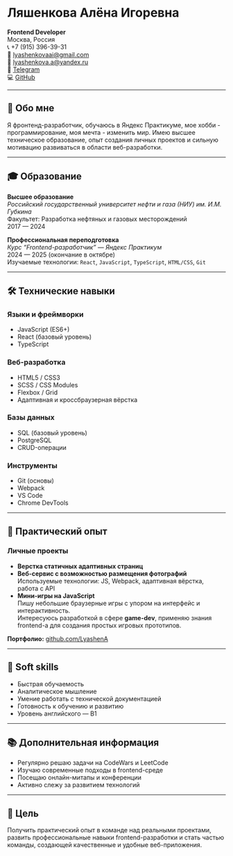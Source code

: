# Ляшенкова Алёна Игоревна

**Frontend Developer**  
Москва, Россия  
 📞 +7 (915) 396-39-31  
📧 lyashenkovaai@gmail.com  
📧 lyashenkova.a@yandex.ru  
💬 [Telegram](https://t.me/lyashenA)  
💻 [GitHub](https://github.com/LyashenA)  

---

## 🧠 Обо мне

Я фронтенд-разработчик, обучаюсь в Яндекс Практикуме, мое хобби - программирование, моя мечта - изменить мир. Имею высшее техническое образование, опыт создания личных проектов и сильную мотивацию развиваться в области веб-разработки.

---

## 🎓 Образование

**Высшее образование**  
*Российский государственный университет нефти и газа (НИУ) им. И.М. Губкина*  
Факультет: Разработка нефтяных и газовых месторождений  
2017 — 2024

**Профессиональная переподготовка**  
*Курс “Frontend-разработчик” — Яндекс Практикум*  
2024 — 2025 (окончание в октябре)  
Изучаемые технологии: `React`, `JavaScript`, `TypeScript`, `HTML/CSS`, `Git`

---

## 🛠 Технические навыки

### Языки и фреймворки
- JavaScript (ES6+)
- React (базовый уровень)
- TypeScript

### Веб-разработка
- HTML5 / CSS3
- SCSS / CSS Modules
- Flexbox / Grid
- Адаптивная и кроссбраузерная вёрстка

### Базы данных
- SQL (базовый уровень)
- PostgreSQL
- CRUD-операции

### Инструменты
- Git (основы)
- Webpack
- VS Code
- Chrome DevTools

---

## 💼 Практический опыт

### Личные проекты
- **Верстка статичных адаптивных страниц**  
- **Веб-сервис с возможностью размещения фотографий** 
  Используемые технологии: JS, Webpack, адаптивная вёрстка, работа с API
- **Мини-игры на JavaScript**  
  Пишу небольшие браузерные игры с упором на интерфейс и интерактивность.  
  Интересуюсь разработкой в сфере **game-dev**, применяю знания frontend-а для создания простых игровых прототипов.

**Портфолио:** [github.com/LyashenA](https://github.com/LyashenA)

---

## 🧩 Soft skills

- Быстрая обучаемость
- Аналитическое мышление
- Умение работать с технической документацией
- Готовность к обучению и развитию
- Уровень английского — B1

---

## 📚 Дополнительная информация

- Регулярно решаю задачи на CodeWars и LeetCode
- Изучаю современные подходы в frontend-среде
- Посещаю онлайн-митапы и конференции
- Активно слежу за развитием технологий

---

## 🎯 Цель

Получить практический опыт в команде над реальными проектами, развить профессиональные навыки frontend-разработки и стать частью команды, создающей качественные и удобные веб-приложения.

